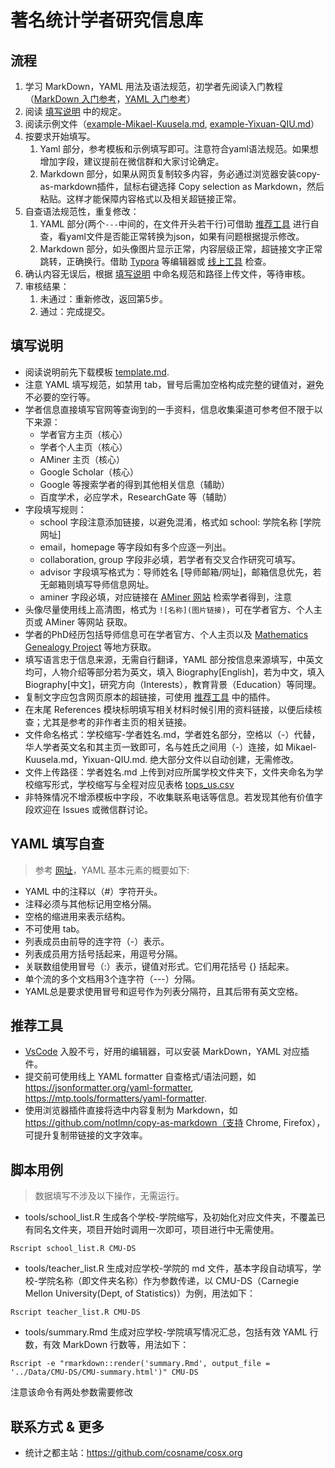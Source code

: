 # 著名统计学者研究信息库


## 流程

1. 学习 MarkDown，YAML 用法及语法规范，初学者先阅读入门教程（[MarkDown 入门参考](https://www.runoob.com/markdown/md-tutorial.html)，[YAML 入门参考](https://www.runoob.com/w3cnote/yaml-intro.html)）
2. 阅读 [填写说明](#填写说明) 中的规定。
3. 阅读示例文件（[example-Mikael-Kuusela.md](https://github.com/Ryanna-github/stateacher/blob/master/example-Mikael-Kuusela.md), 
[example-Yixuan-QIU.md](https://github.com/Ryanna-github/stateacher/blob/master/example-Yixuan-QIU.md)）
4. 按要求开始填写。
    1. Yaml 部分，参考模板和示例填写即可。注意符合yaml语法规范。如果想增加字段，建议提前在微信群和大家讨论确定。
    2. Markdown 部分，如果从网页复制较多内容，务必通过浏览器安装copy-as-markdown插件，鼠标右键选择 Copy selection as Markdown，然后粘贴。这样才能保障内容格式以及相关超链接正常。
5. 自查语法规范性，重复修改：
    1. YAML 部分(两个```---```中间的，在文件开头若干行)可借助 [推荐工具](#推荐工具) 进行自查，看yaml文件是否能正常转换为json，如果有问题根据提示修改。
    2. Markdown 部分，如头像图片显示正常，内容层级正常，超链接文字正常跳转，正确换行。借助 [Typora](https://typora.io/) 等编辑器或 [线上工具](https://md.mzr.me/) 检查。
6. 确认内容无误后，根据 [填写说明](#填写说明) 中命名规范和路径上传文件，等待审核。
7. 审核结果：
    1. 未通过：重新修改，返回第5步。
    2. 通过：完成提交。



## 填写说明

- 阅读说明前先下载模板 [template.md](https://github.com/Ryanna-github/stateacher/blob/master/template.md).
- 注意 YAML 填写规范，如禁用 tab，冒号后需加空格构成完整的键值对，避免不必要的空行等。
- 学者信息直接填写官网等查询到的一手资料，信息收集渠道可参考但不限于以下来源：
    - 学者官方主页（核心）
    - 学者个人主页（核心）
    - AMiner 主页（核心）
    - Google Scholar（核心）
    - Google 等搜索学者的得到其他相关信息（辅助）
    - 百度学术，必应学术，ResearchGate 等（辅助）
- 字段填写规则：
    - school 字段注意添加链接，以避免混淆，格式如 school: 学院名称 [学院网址]
    - email，homepage 等字段如有多个应逐一列出。
    - collaboration, group 字段非必填，若学者有交叉合作研究可填写。
    - advisor 字段填写格式为：导师姓名 [导师邮箱/网址]，邮箱信息优先，若无邮箱则填写导师信息网址。
    - aminer 字段必填，对应链接在 [AMiner 网站](https://www.aminer.org/) 检索学者得到，注意
- 头像尽量使用线上高清图，格式为 `![名称](图片链接)`，可在学者官方、个人主页或 AMiner 等网站 获取。
- 学者的PhD经历包括导师信息可在学者官方、个人主页以及 [Mathematics Genealogy Project](https://www.genealogy.math.ndsu.nodak.edu/index.php) 等地方获取。
- 填写语言忠于信息来源，无需自行翻译，YAML 部分按信息来源填写，中英文均可，人物介绍等部分若为英文，填入 Biography[English]，若为中文，填入 Biography[中文]，研究方向（Interests），教育背景（Education）等同理。
- 复制文字应包含网页原本的超链接，可使用 [推荐工具](#推荐工具) 中的插件。
- 在末尾 References 模块标明填写相关材料时候引用的资料链接，以便后续核查；尤其是参考的非作者主页的相关链接。
- 文件命名格式：学校缩写-学者姓名.md，学者姓名部分，空格以（-）代替，华人学者英文名和其主页一致即可，名与姓氏之间用（-）连接，如 Mikael-Kuusela.md，Yixuan-QIU.md. 绝大部分文件以自动创建，无需修改。
- 文件上传路径：学者姓名.md 上传到对应所属学校文件夹下，文件夹命名为学校缩写形式，学校缩写与全程对应见表格 [tops_us.csv](https://github.com/Ryanna-github/stateacher/blob/master/Data/tops_us.csv)
- 非特殊情况不增添模板中字段，不收集联系电话等信息。若发现其他有价值字段欢迎在 Issues 或微信群讨论。




## YAML 填写自查

> 参考 [网址](https://www.tutorialspoint.com/yaml/yaml_basics.htm)，YAML 基本元素的概要如下:

- YAML 中的注释以（#）字符开头。
- 注释必须与其他标记用空格分隔。
- 空格的缩进用来表示结构。
- 不可使用 tab。
- 列表成员由前导的连字符（-）表示。
- 列表成员用方括号括起来，用逗号分隔。
- 关联数组使用冒号（:）表示，键值对形式。它们用花括号 {} 括起来。
- 单个流的多个文档用3个连字符（---）分隔。
- YAML总是要求使用冒号和逗号作为列表分隔符，且其后带有英文空格。



##  推荐工具

- [VsCode](https://code.visualstudio.com/) 入股不亏，好用的编辑器，可以安装 MarkDown，YAML 对应插件。
- 提交前可使用线上 YAML formatter 自查格式/语法问题，如 https://jsonformatter.org/yaml-formatter, https://mtp.tools/formatters/yaml-formatter.
- 使用浏览器插件直接将选中内容复制为 Markdown，如 https://github.com/notlmn/copy-as-markdown（支持 Chrome, Firefox），可提升复制带链接的文字效率。



## 脚本用例

> 数据填写不涉及以下操作，无需运行。

- tools/school_list.R 生成各个学校-学院缩写，及初始化对应文件夹，不覆盖已有同名文件夹，项目开始时调用一次即可，项目进行中无需使用。

```shell
Rscript school_list.R CMU-DS
```

- tools/teacher_list.R 生成对应学校-学院的 md 文件，基本字段自动填写，学校-学院名称（即文件夹名称）作为参数传递，以 CMU-DS（Carnegie Mellon University(Dept, of Statistics)）为例，用法如下：

```shell
Rscript teacher_list.R CMU-DS
```
- tools/summary.Rmd 生成对应学校-学院填写情况汇总，包括有效 YAML 行数，有效 MarkDown 行数等，用法如下：

```shell
Rscript -e "rmarkdown::render('summary.Rmd', output_file = '../Data/CMU-DS/CMU-summary.html')" CMU-DS
```
注意该命令有两处参数需要修改


## 联系方式 & 更多

- 统计之都主站：https://github.com/cosname/cosx.org

